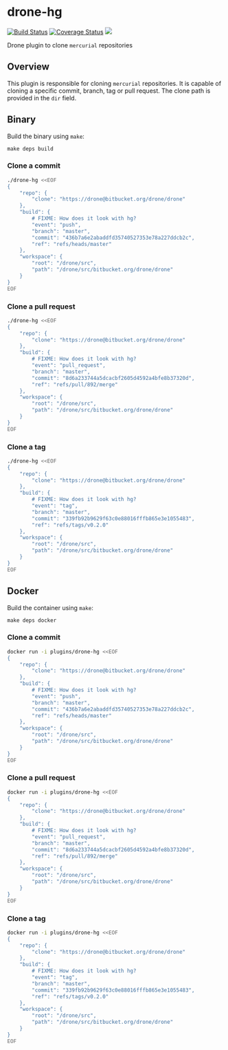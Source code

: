 # drone-hg

[![Build Status](http://beta.drone.io/api/badges/drone-plugins/drone-hg/status.svg)](http://beta.drone.io/drone-plugins/drone-hg)
[![Coverage Status](https://aircover.co/badges/drone-plugins/drone-hg/coverage.svg)](https://aircover.co/drone-plugins/drone-hg)
[![](https://badge.imagelayers.io/plugins/drone-hg:latest.svg)](https://imagelayers.io/?images=plugins/drone-hg:latest 'Get your own badge on imagelayers.io')

Drone plugin to clone `mercurial` repositories

## Overview

This plugin is responsible for cloning `mercurial` repositories. It is capable
of cloning a specific commit, branch, tag or pull request. The clone path is
provided in the `dir` field.

## Binary

Build the binary using `make`:

```
make deps build
```

### Clone a commit

```sh
./drone-hg <<EOF
{
    "repo": {
        "clone": "https://drone@bitbucket.org/drone/drone"
    },
    "build": {
        # FIXME: How does it look with hg?
        "event": "push",
        "branch": "master",
        "commit": "436b7a6e2abaddfd35740527353e78a227ddcb2c",
        "ref": "refs/heads/master"
    },
    "workspace": {
        "root": "/drone/src",
        "path": "/drone/src/bitbucket.org/drone/drone"
    }
}
EOF
```

### Clone a pull request

```sh
./drone-hg <<EOF
{
    "repo": {
        "clone": "https://drone@bitbucket.org/drone/drone"
    },
    "build": {
        # FIXME: How does it look with hg?
        "event": "pull_request",
        "branch": "master",
        "commit": "8d6a233744a5dcacbf2605d4592a4bfe8b37320d",
        "ref": "refs/pull/892/merge"
    },
    "workspace": {
        "root": "/drone/src",
        "path": "/drone/src/bitbucket.org/drone/drone"
    }
}
EOF
```

### Clone a tag

```sh
./drone-hg <<EOF
{
    "repo": {
        "clone": "https://drone@bitbucket.org/drone/drone"
    },
    "build": {
        # FIXME: How does it look with hg?
        "event": "tag",
        "branch": "master",
        "commit": "339fb92b9629f63c0e88016fffb865e3e1055483",
        "ref": "refs/tags/v0.2.0"
    },
    "workspace": {
        "root": "/drone/src",
        "path": "/drone/src/bitbucket.org/drone/drone"
    }
}
EOF
```

## Docker

Build the container using `make`:

```
make deps docker
```

### Clone a commit

```sh
docker run -i plugins/drone-hg <<EOF
{
    "repo": {
        "clone": "https://drone@bitbucket.org/drone/drone"
    },
    "build": {
        # FIXME: How does it look with hg?
        "event": "push",
        "branch": "master",
        "commit": "436b7a6e2abaddfd35740527353e78a227ddcb2c",
        "ref": "refs/heads/master"
    },
    "workspace": {
        "root": "/drone/src",
        "path": "/drone/src/bitbucket.org/drone/drone"
    }
}
EOF
```

### Clone a pull request

```sh
docker run -i plugins/drone-hg <<EOF
{
    "repo": {
        "clone": "https://drone@bitbucket.org/drone/drone"
    },
    "build": {
        # FIXME: How does it look with hg?
        "event": "pull_request",
        "branch": "master",
        "commit": "8d6a233744a5dcacbf2605d4592a4bfe8b37320d",
        "ref": "refs/pull/892/merge"
    },
    "workspace": {
        "root": "/drone/src",
        "path": "/drone/src/bitbucket.org/drone/drone"
    }
}
EOF
```

### Clone a tag

```sh
docker run -i plugins/drone-hg <<EOF
{
    "repo": {
        "clone": "https://drone@bitbucket.org/drone/drone"
    },
    "build": {
        # FIXME: How does it look with hg?
        "event": "tag",
        "branch": "master",
        "commit": "339fb92b9629f63c0e88016fffb865e3e1055483",
        "ref": "refs/tags/v0.2.0"
    },
    "workspace": {
        "root": "/drone/src",
        "path": "/drone/src/bitbucket.org/drone/drone"
    }
}
EOF
```
